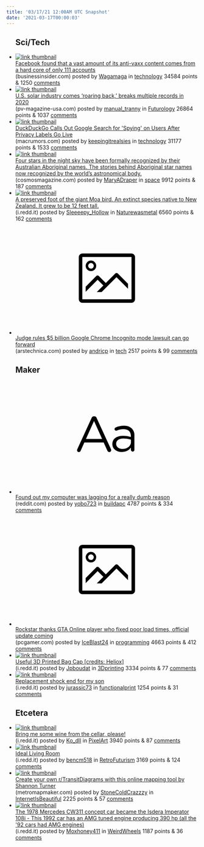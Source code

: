 ```yaml
---
title: '03/17/21 12:00AM UTC Snapshot'
date: '2021-03-17T00:00:03'
---
```

<ul>
<h2>Sci/Tech</h2>

<li><a href='https://www.businessinsider.com/facebook-identifies-111-accounts-behind-most-anti-vaxx-posts-2021-3?r=US&amp;IR=T'><img src='https://b.thumbs.redditmedia.com/EaOpXoCzNAHrcs50vjHjwR9hkTAQ2MhrV7oA9X5FeKU.jpg' alt='link thumbnail'></a><div><div class='linkTitle'><a href='https://www.businessinsider.com/facebook-identifies-111-accounts-behind-most-anti-vaxx-posts-2021-3?r=US&amp;IR=T'>Facebook found that a vast amount of its anti-vaxx content comes from a hard core of only 111 accounts</a></div>(businessinsider.com) posted by <a href='https://www.reddit.com/user/Wagamaga'>Wagamaga</a> in <a href='https://www.reddit.com/r/technology'>technology</a> 34584 points & 1250 <a href='https://www.reddit.com/r/technology/comments/m68gdc/facebook_found_that_a_vast_amount_of_its_antivaxx/'>comments</a></div></li>

<li><a href='https://pv-magazine-usa.com/2021/03/16/u-s-solar-industry-comes-roaring-back-breaks-multiple-records-in-2020/'><img src='https://b.thumbs.redditmedia.com/SpbxYq1tp3-Os4O9qSpDmjxPDHbPD_N4ZmvogYeGXmk.jpg' alt='link thumbnail'></a><div><div class='linkTitle'><a href='https://pv-magazine-usa.com/2021/03/16/u-s-solar-industry-comes-roaring-back-breaks-multiple-records-in-2020/'>U.S. solar industry comes ‘roaring back,’ breaks multiple records in 2020</a></div>(pv-magazine-usa.com) posted by <a href='https://www.reddit.com/user/manual_tranny'>manual_tranny</a> in <a href='https://www.reddit.com/r/Futurology'>Futurology</a> 26864 points & 1037 <a href='https://www.reddit.com/r/Futurology/comments/m67xnr/us_solar_industry_comes_roaring_back_breaks/'>comments</a></div></li>

<li><a href='https://www.macrumors.com/2021/03/15/duckduckgo-google-search-spying-on-users/'><img src='https://b.thumbs.redditmedia.com/8rTvMY4jFBkYClJ4hRU03ufrpou0pdwr-yh6ltNNXKA.jpg' alt='link thumbnail'></a><div><div class='linkTitle'><a href='https://www.macrumors.com/2021/03/15/duckduckgo-google-search-spying-on-users/'>DuckDuckGo Calls Out Google Search for 'Spying' on Users After Privacy Labels Go Live</a></div>(macrumors.com) posted by <a href='https://www.reddit.com/user/keepingitrealsies'>keepingitrealsies</a> in <a href='https://www.reddit.com/r/technology'>technology</a> 31177 points & 1533 <a href='https://www.reddit.com/r/technology/comments/m609g8/duckduckgo_calls_out_google_search_for_spying_on/'>comments</a></div></li>

<li><a href='https://cosmosmagazine.com/space/astronomy/the-stories-behind-aboriginal-star-names-now-recognised-by-the-worlds-astronomical-body/'><img src='https://b.thumbs.redditmedia.com/yJI_32OfCTnXki3Fm-KKbIBW_scAlkD8_XXfyMSylNg.jpg' alt='link thumbnail'></a><div><div class='linkTitle'><a href='https://cosmosmagazine.com/space/astronomy/the-stories-behind-aboriginal-star-names-now-recognised-by-the-worlds-astronomical-body/'>Four stars in the night sky have been formally recognized by their Australian Aboriginal names. The stories behind Aboriginal star names now recognized by the world’s astronomical body.</a></div>(cosmosmagazine.com) posted by <a href='https://www.reddit.com/user/MaryADraper'>MaryADraper</a> in <a href='https://www.reddit.com/r/space'>space</a> 9912 points & 187 <a href='https://www.reddit.com/r/space/comments/m60bf0/four_stars_in_the_night_sky_have_been_formally/'>comments</a></div></li>

<li><a href='https://i.redd.it/x04mv3lzqan61.jpg'><img src='https://b.thumbs.redditmedia.com/LAVuKkVomE9MAgAWE9xGbn00IwWhh6Kr4vLu74csguE.jpg' alt='link thumbnail'></a><div><div class='linkTitle'><a href='https://i.redd.it/x04mv3lzqan61.jpg'>A preserved foot of the giant Moa bird. An extinct species native to New Zealand. It grew to be 12 feet tall.</a></div>(i.redd.it) posted by <a href='https://www.reddit.com/user/Sleeeepy_Hollow'>Sleeeepy_Hollow</a> in <a href='https://www.reddit.com/r/Naturewasmetal'>Naturewasmetal</a> 6560 points & 162 <a href='https://www.reddit.com/r/Naturewasmetal/comments/m5y8q5/a_preserved_foot_of_the_giant_moa_bird_an_extinct/'>comments</a></div></li>

<li><a href='https://arstechnica.com/gadgets/2021/03/judge-rules-5-billion-google-chrome-incognito-mode-lawsuit-can-go-forward/'><svg version='1.1' viewBox='-34 -14 104 64' preserveAspectRatio='xMidYMid meet' xmlns='http://www.w3.org/2000/svg' xmlns:xlink='http://www.w3.org/1999/xlink'>
    <title>link thumbnail</title>
    <path d='M32,4H4A2,2,0,0,0,2,6V30a2,2,0,0,0,2,2H32a2,2,0,0,0,2-2V6A2,2,0,0,0,32,4ZM4,30V6H32V30Z'></path>
    <path d='M8.92,14a3,3,0,1,0-3-3A3,3,0,0,0,8.92,14Zm0-4.6A1.6,1.6,0,1,1,7.33,11,1.6,1.6,0,0,1,8.92,9.41Z'></path>
    <path d='M22.78,15.37l-5.4,5.4-4-4a1,1,0,0,0-1.41,0L5.92,22.9v2.83l6.79-6.79L16,22.18l-3.75,3.75H15l8.45-8.45L30,24V21.18l-5.81-5.81A1,1,0,0,0,22.78,15.37Z'></path>
    </svg></a><div><div class='linkTitle'><a href='https://arstechnica.com/gadgets/2021/03/judge-rules-5-billion-google-chrome-incognito-mode-lawsuit-can-go-forward/'>Judge rules $5 billion Google Chrome Incognito mode lawsuit can go forward</a></div>(arstechnica.com) posted by <a href='https://www.reddit.com/user/andricp'>andricp</a> in <a href='https://www.reddit.com/r/tech'>tech</a> 2517 points & 99 <a href='https://www.reddit.com/r/tech/comments/m6846u/judge_rules_5_billion_google_chrome_incognito/'>comments</a></div></li>

<h2>Maker</h2>

<li><a href='https://www.reddit.com/r/buildapc/comments/m61fpk/found_out_my_computer_was_lagging_for_a_really/'><svg version='1.1' viewBox='-34 -12 104 64' preserveAspectRatio='xMidYMid slice' xmlns='http://www.w3.org/2000/svg' xmlns:xlink='http://www.w3.org/1999/xlink'>
    <title>text link thumbnail</title>
    <path d='M12.19,8.84a1.45,1.45,0,0,0-1.4-1h-.12a1.46,1.46,0,0,0-1.42,1L1.14,26.56a1.29,1.29,0,0,0-.14.59,1,1,0,0,0,1,1,1.12,1.12,0,0,0,1.08-.77l2.08-4.65h11l2.08,4.59a1.24,1.24,0,0,0,1.12.83,1.08,1.08,0,0,0,1.08-1.08,1.64,1.64,0,0,0-.14-.57ZM6.08,20.71l4.59-10.22,4.6,10.22Z'>
    </path>
    <path d='M32.24,14.78A6.35,6.35,0,0,0,27.6,13.2a11.36,11.36,0,0,0-4.7,1,1,1,0,0,0-.58.89,1,1,0,0,0,.94.92,1.23,1.23,0,0,0,.39-.08,8.87,8.87,0,0,1,3.72-.81c2.7,0,4.28,1.33,4.28,3.92v.5a15.29,15.29,0,0,0-4.42-.61c-3.64,0-6.14,1.61-6.14,4.64v.05c0,2.95,2.7,4.48,5.37,4.48a6.29,6.29,0,0,0,5.19-2.48V26.9a1,1,0,0,0,1,1,1,1,0,0,0,1-1.06V19A5.71,5.71,0,0,0,32.24,14.78Zm-.56,7.7c0,2.28-2.17,3.89-4.81,3.89-1.94,0-3.61-1.06-3.61-2.86v-.06c0-1.8,1.5-3,4.2-3a15.2,15.2,0,0,1,4.22.61Z'>
    </path>
    </svg></a><div><div class='linkTitle'><a href='https://www.reddit.com/r/buildapc/comments/m61fpk/found_out_my_computer_was_lagging_for_a_really/'>Found out my computer was lagging for a really dumb reason</a></div>(reddit.com) posted by <a href='https://www.reddit.com/user/yobo723'>yobo723</a> in <a href='https://www.reddit.com/r/buildapc'>buildapc</a> 4787 points & 334 <a href='https://www.reddit.com/r/buildapc/comments/m61fpk/found_out_my_computer_was_lagging_for_a_really/'>comments</a></div></li>

<li><a href='https://www.pcgamer.com/rockstar-thanks-gta-online-player-who-fixed-poor-load-times-official-update-coming/'><svg version='1.1' viewBox='-34 -14 104 64' preserveAspectRatio='xMidYMid meet' xmlns='http://www.w3.org/2000/svg' xmlns:xlink='http://www.w3.org/1999/xlink'>
    <title>link thumbnail</title>
    <path d='M32,4H4A2,2,0,0,0,2,6V30a2,2,0,0,0,2,2H32a2,2,0,0,0,2-2V6A2,2,0,0,0,32,4ZM4,30V6H32V30Z'></path>
    <path d='M8.92,14a3,3,0,1,0-3-3A3,3,0,0,0,8.92,14Zm0-4.6A1.6,1.6,0,1,1,7.33,11,1.6,1.6,0,0,1,8.92,9.41Z'></path>
    <path d='M22.78,15.37l-5.4,5.4-4-4a1,1,0,0,0-1.41,0L5.92,22.9v2.83l6.79-6.79L16,22.18l-3.75,3.75H15l8.45-8.45L30,24V21.18l-5.81-5.81A1,1,0,0,0,22.78,15.37Z'></path>
    </svg></a><div><div class='linkTitle'><a href='https://www.pcgamer.com/rockstar-thanks-gta-online-player-who-fixed-poor-load-times-official-update-coming/'>Rockstar thanks GTA Online player who fixed poor load times, official update coming</a></div>(pcgamer.com) posted by <a href='https://www.reddit.com/user/IceBlast24'>IceBlast24</a> in <a href='https://www.reddit.com/r/programming'>programming</a> 4663 points & 412 <a href='https://www.reddit.com/r/programming/comments/m5yo7y/rockstar_thanks_gta_online_player_who_fixed_poor/'>comments</a></div></li>

<li><a href='https://i.redd.it/7ak0zqecten61.gif'><img src='https://b.thumbs.redditmedia.com/Ap1wXfiyg6D-nOZ7ZkVxwrRGtXoEa3yuYRuntktiABA.jpg' alt='link thumbnail'></a><div><div class='linkTitle'><a href='https://i.redd.it/7ak0zqecten61.gif'>Useful 3D Printed Bag Cap [credits: Heliox]</a></div>(i.redd.it) posted by <a href='https://www.reddit.com/user/Jpboudat'>Jpboudat</a> in <a href='https://www.reddit.com/r/3Dprinting'>3Dprinting</a> 3334 points & 77 <a href='https://www.reddit.com/r/3Dprinting/comments/m6bu0x/useful_3d_printed_bag_cap_credits_heliox/'>comments</a></div></li>

<li><a href='https://i.redd.it/8u4r9w9gfbn61.jpg'><img src='https://b.thumbs.redditmedia.com/iRtXlyILFt7Xh0plFy4HgRScN5dUky2cxERcN0dXqEo.jpg' alt='link thumbnail'></a><div><div class='linkTitle'><a href='https://i.redd.it/8u4r9w9gfbn61.jpg'>Replacement shock end for my son</a></div>(i.redd.it) posted by <a href='https://www.reddit.com/user/jurassic73'>jurassic73</a> in <a href='https://www.reddit.com/r/functionalprint'>functionalprint</a> 1254 points & 31 <a href='https://www.reddit.com/r/functionalprint/comments/m60pd9/replacement_shock_end_for_my_son/'>comments</a></div></li>

<h2>Etcetera</h2>

<li><a href='https://i.redd.it/xrv8vuyqabn61.jpg'><img src='https://b.thumbs.redditmedia.com/Hcg2D4Yk6N24D1jXczzovXmA-jeXMxUn-42IXJSj7Fw.jpg' alt='link thumbnail'></a><div><div class='linkTitle'><a href='https://i.redd.it/xrv8vuyqabn61.jpg'>Bring me some wine from the cellar, please!</a></div>(i.redd.it) posted by <a href='https://www.reddit.com/user/Ko_dll'>Ko_dll</a> in <a href='https://www.reddit.com/r/PixelArt'>PixelArt</a> 3940 points & 87 <a href='https://www.reddit.com/r/PixelArt/comments/m609em/bring_me_some_wine_from_the_cellar_please/'>comments</a></div></li>

<li><a href='https://i.redd.it/3cvdotok8bn61.jpg'><img src='https://b.thumbs.redditmedia.com/-JPCP5fEZQMHDMOXK9gBM7Z0A46ip_WYyR3gdWlNj1s.jpg' alt='link thumbnail'></a><div><div class='linkTitle'><a href='https://i.redd.it/3cvdotok8bn61.jpg'>Ideal Living Room</a></div>(i.redd.it) posted by <a href='https://www.reddit.com/user/bencm518'>bencm518</a> in <a href='https://www.reddit.com/r/RetroFuturism'>RetroFuturism</a> 3169 points & 124 <a href='https://www.reddit.com/r/RetroFuturism/comments/m601tv/ideal_living_room/'>comments</a></div></li>

<li><a href='https://metromapmaker.com/'><img src='https://b.thumbs.redditmedia.com/ar9Cp2knbk9TqSm7mQ233i_CyYS63djH74HrtR1J3Is.jpg' alt='link thumbnail'></a><div><div class='linkTitle'><a href='https://metromapmaker.com/'>Create your own r/TransitDiagrams with this online mapping tool by Shannon Turner</a></div>(metromapmaker.com) posted by <a href='https://www.reddit.com/user/StoneColdCrazzzy'>StoneColdCrazzzy</a> in <a href='https://www.reddit.com/r/InternetIsBeautiful'>InternetIsBeautiful</a> 2225 points & 57 <a href='https://www.reddit.com/r/InternetIsBeautiful/comments/m65w2o/create_your_own_rtransitdiagrams_with_this_online/'>comments</a></div></li>

<li><a href='https://i.redd.it/c1gdyq9uhan61.jpg'><img src='https://a.thumbs.redditmedia.com/ZS3Nltl2ZT0_o5ouLoGmsXUf5dZ0k2EvW8lXMZBK6L0.jpg' alt='link thumbnail'></a><div><div class='linkTitle'><a href='https://i.redd.it/c1gdyq9uhan61.jpg'>The 1978 Mercedes CW311 concept car became the Isdera Imperator 108i - This 1992 car has an AMG tuned engine producing 390 hp (all the '92 cars had AMG engines)</a></div>(i.redd.it) posted by <a href='https://www.reddit.com/user/Moxhoney411'>Moxhoney411</a> in <a href='https://www.reddit.com/r/WeirdWheels'>WeirdWheels</a> 1187 points & 36 <a href='https://www.reddit.com/r/WeirdWheels/comments/m5x9nz/the_1978_mercedes_cw311_concept_car_became_the/'>comments</a></div></li>

</ul>
